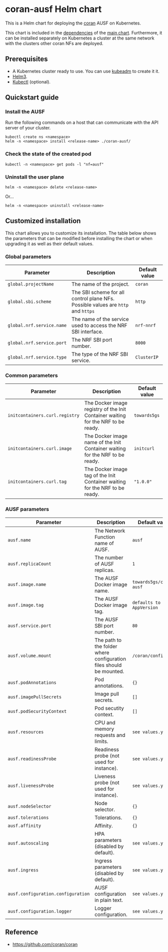 # coran-ausf Helm chart

This is a Helm chart for deploying the [coran](https://github.com/coran/coran) AUSF on Kubernetes.

This chart is included in the [dependencies](/charts/coran/charts) of the [main chart](/charts/coran). Furthermore, it can be installed separately on Kubernetes a cluster at the same network with the clusters other coran NFs are deployed.

## Prerequisites
 - A Kubernetes cluster ready to use. You can use [kubeadm](https://kubernetes.io/docs/setup/production-environment/tools/kubeadm/create-cluster-kubeadm/) to create it it.
 - [Helm3](https://helm.sh/docs/intro/install/).
 - [Kubectl](https://kubernetes.io/docs/tasks/tools/install-kubectl/) (optional).

## Quickstart guide

### Install the AUSF
Run the following commands on a host that can communicate with the API server of your cluster.
```console
kubectl create ns <namespace>
helm -n <namespace> install <release-name> ./coran-ausf/
```

### Check the state of the created pod
```console
kubectl -n <namespace> get pods -l "nf=ausf"
```

### Uninstall the user plane
```console
helm -n <namespace> delete <release-name>
```
Or...
```console
helm -n <namespace> uninstall <release-name>
```

## Customized installation
This chart allows you to customize its installation. The table below shows the parameters that can be modified before installing the chart or when upgrading it as well as their default values.

### Global parameters

| Parameter | Description | Default value |
| --- | --- | --- |
| `global.projectName` | The name of the project. | `coran` |
| `global.sbi.scheme` | The SBI scheme for all control plane NFs. Possible values are `http` and `https` | `http` |
| `global.nrf.service.name` | The name of the service used to access the NRF SBI interface. | `nrf-nnrf` |
| `global.nrf.service.port` | The NRF SBI port number. | `8000` |
| `global.nrf.service.type` | The type of the NRF SBI service. | `ClusterIP` |

### Common parameters
| Parameter | Description | Default value |
| --- | --- | --- |
| `initcontainers.curl.registry` | The Docker image registry of the Init Container waiting for the NRF to be ready. | `towards5gs` |
| `initcontainers.curl.image` | The Docker image name of the Init Container waiting for the NRF to be ready. | `initcurl` |
| `initcontainers.curl.tag` | The Docker image tag of the Init Container waiting for the NRF to be ready. | `"1.0.0"` |

### AUSF parameters

| Parameter | Description | Default value |
| --- | --- | --- |
| `ausf.name` | The Network Function name of AUSF. | `ausf` |
| `ausf.replicaCount` | The number of AUSF replicas. | `1` |
| `ausf.image.name` | The AUSF Docker image name. | `towards5gs/coran-ausf` |
| `ausf.image.tag` | The AUSF Docker image tag. | `defaults to chart AppVersion` |
| `ausf.service.port` | The AUSF SBI port number. | `80` |
| `ausf.volume.mount` | The path to the folder where configuration files should be mounted. | `/coran/config/`|
| `ausf.podAnnotations` | Pod annotations. | `{}`|
| `ausf.imagePullSecrets` | Image pull secrets. | `[]`|
| `ausf.podSecurityContext` | Pod secutity context. | `[]`|
| `ausf.resources` | CPU and memory requests and limits. | `see values.yaml`|
| `ausf.readinessProbe` | Readiness probe (not used for instance). | `see values.yaml`|
| `ausf.livenessProbe` | Liveness probe (not used for instance). | `see values.yaml`|
| `ausf.nodeSelector` | Node selector. | `{}`|
| `ausf.tolerations` | Tolerations. | `{}`|
| `ausf.affinity` | Affinity. | `{}`|
| `ausf.autoscaling` | HPA parameters (disabled by default). | `see values.yaml`|
| `ausf.ingress` | Ingress parameters (disabled by default). | `see values.yaml`|
| `ausf.configuration.configuration` | AUSF configuration in plain text. | `see values.yaml`|
| `ausf.configuration.logger` | Logger configuration. | `see values.yaml`|


## Reference
 - https://github.com/coran/coran
